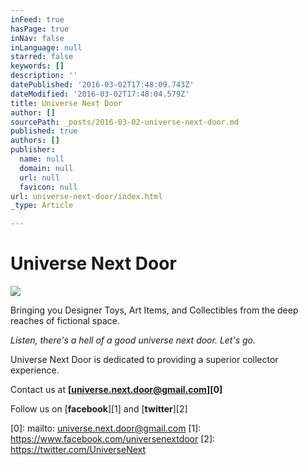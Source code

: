 ```yaml
---
inFeed: true
hasPage: true
inNav: false
inLanguage: null
starred: false
keywords: []
description: ''
datePublished: '2016-03-02T17:48:09.743Z'
dateModified: '2016-03-02T17:48:04.579Z'
title: Universe Next Door
author: []
sourcePath: _posts/2016-03-02-universe-next-door.md
published: true
authors: []
publisher:
  name: null
  domain: null
  url: null
  favicon: null
url: universe-next-door/index.html
_type: Article

---
```

# Universe Next Door
![](https://the-grid-user-content.s3-us-west-2.amazonaws.com/bd3ab451-8866-4e88-9f3d-81e54f7546ca.jpg)

Bringing you Designer Toys, Art Items, and Collectibles from the deep reaches of fictional space. 

_Listen, there's a hell of a good universe next door. Let's go._

Universe Next Door is dedicated to providing a superior collector experience.

Contact us at **[universe.next.door@gmail.com][0]**

Follow us on [**facebook**][1] and [**twitter**][2]

[0]: mailto: universe.next.door@gmail.com
[1]: https://www.facebook.com/universenextdoor
[2]: https://twitter.com/UniverseNext